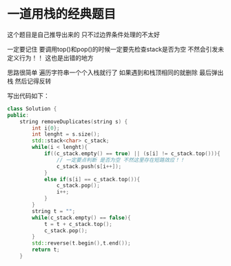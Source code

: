# 一道用栈的经典题目

这个题目是自己推导出来的 只不过边界条件处理的不太好

一定要记住 要调用top()和pop()的时候一定要先检查stack是否为空 不然会引发未定义行为！！ 这也是出错的地方

思路很简单 遍历字符串一个个入栈就行了 如果遇到和栈顶相同的就删除 最后弹出栈 然后记得反转

写出代码如下：
```cpp
class Solution {
public:
    string removeDuplicates(string s) {
        int i{0};
        int lenght = s.size();
        std::stack<char> c_stack;
        while(i < lenght){
            if((c_stack.empty() == true) || (s[i] != c_stack.top())){
                // 一定要点判断 是否为空 不然这里存在短路效应！！
                c_stack.push(s[i++]);
            }
            else if(s[i] == c_stack.top()){
                c_stack.pop();
                i++;
            }
        }
        string t = "";
        while(c_stack.empty() == false){
            t = t + c_stack.top();
            c_stack.pop();
        }
        std::reverse(t.begin(),t.end());
        return t;
    }
```
